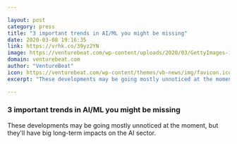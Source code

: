 ```yaml
---

layout: post
category: press
title: "3 important trends in AI/ML you might be missing"
date: 2020-03-08 19:16:35
link: https://vrhk.co/39yz2YN
image: https://venturebeat.com/wp-content/uploads/2020/03/GettyImages-1193139738.jpg?w=1200&strip=all
domain: venturebeat.com
author: "VentureBeat"
icon: https://venturebeat.com/wp-content/themes/vb-news/img/favicon.ico
excerpt: "These developments may be going mostly unnoticed at the moment, but they'll have big long-term impacts on the AI sector."

---
```


### 3 important trends in AI/ML you might be missing

These developments may be going mostly unnoticed at the moment, but they'll have big long-term impacts on the AI sector.